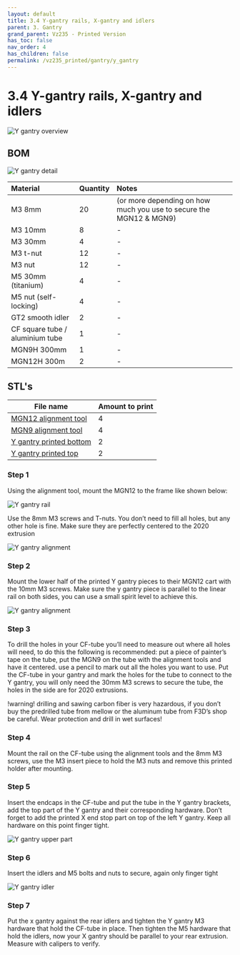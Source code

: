 ```yaml
---
layout: default
title: 3.4 Y-gantry rails, X-gantry and idlers
parent: 3. Gantry
grand_parent: Vz235 - Printed Version
has_toc: false
nav_order: 4
has_children: false
permalink: /vz235_printed/gantry/y_gantry
---
```


# 3.4 Y-gantry rails, X-gantry and idlers

![Y gantry overview](../../assets/images/manual/vz235_printed/gantry/y_gantry_overview.png)

## BOM

![Y gantry detail](../../assets/images/manual/vz235_printed/gantry/y_gantry_details.png)

| Material                        | Quantity | Notes                                                              |
| :------------------------------ | :------- | :----------------------------------------------------------------- |
| M3 8mm                          | 20       | (or more depending on how much you use to secure the MGN12 & MGN9) |
| M3 10mm                         | 8        | -                                                                  |
| M3 30mm                         | 4        | -                                                                  |
| M3 t-nut                        | 12       | -                                                                  |
| M3 nut                          | 12       | -                                                                  |
| M5 30mm (titanium)              | 4        | -                                                                  |
| M5 nut (self-locking)           | 4        | -                                                                  |
| GT2 smooth idler                | 2        | -                                                                  |
| CF square tube / aluminium tube | 1        | -                                                                  |
| MGN9H 300mm                     | 1        | -                                                                  |
| MGN12H 300m                     | 2        | -                                                                  |

## STL's

| File name | Amount to print |
|-----------|-----------------|
| <a href="https://github.com/VzBoT3D/VzBoT-Vz235/blob/main/Assemblies%20%26%20STL/Frame/Frame%20brace.stl" target="_blank">MGN12 alignment tool</a> | 4 |
| <a href="https://github.com/VzBoT3D/VzBoT-Vz235/blob/main/Assemblies%20%26%20STL/Frame/Frame%20brace.stl" target="_blank">MGN9 alignment tool</a> | 4 |
| <a href="https://github.com/VzBoT3D/VzBoT-Vz235/blob/main/Assemblies%20%26%20STL/Frame/Frame%20brace.stl" target="_blank">Y gantry printed bottom</a> | 2 |
| <a href="https://github.com/VzBoT3D/VzBoT-Vz235/blob/main/Assemblies%20%26%20STL/Frame/Frame%20brace.stl" target="_blank">Y gantry printed top</a> | 2 |

### Step 1

Using the alignment tool, mount the MGN12 to the frame like shown below:

![Y gantry rail](../../assets/images/manual/vz235_printed/gantry/rail.png)

Use the 8mm M3 screws and T-nuts. You don’t need to fill all holes, but any other hole is fine. Make sure they are perfectly centered to the 2020 extrusion

![Y gantry alignment](../../assets/images/manual/vz235_printed/gantry/alignment.png)

### Step 2

Mount the lower half of the printed Y gantry pieces to their MGN12 cart with the 10mm M3 screws. Make sure the y gantry piece is parallel to the linear rail on both sides, you can use a small spirit level to achieve this.

![Y gantry alignment](../../assets/images/manual/vz235_printed/gantry/gantry_rail_mount.png)

### Step 3

To drill the holes in your CF-tube you’ll need to measure out where all holes will need, to do this the following is recommended: put a piece of painter’s tape on the tube, put the MGN9 on the tube with the alignment tools and have it centered. use a pencil to mark out all the holes you want to use. Put the CF-tube in your gantry and mark the holes for the tube to connect to the Y gantry, you will only need the 30mm M3 screws to secure the tube, the holes in the side are for 2020 extrusions.

!warning! drilling and sawing carbon fiber is very hazardous, if you don’t buy the predrilled tube from mellow or the aluminum tube from F3D’s shop be careful. Wear protection and drill in wet surfaces!

### Step 4

Mount the rail on the CF-tube using the alignment tools and the 8mm M3 screws, use the M3 insert piece to hold the M3 nuts and remove this printed holder after mounting.

### Step 5

Insert the endcaps in the CF-tube and put the tube in the Y gantry brackets, add the top part of the Y gantry and their corresponding hardware. Don’t forget to add the printed X end stop part on top of the left Y gantry. Keep all hardware on this point finger tight.

![Y gantry upper part](../../assets/images/manual/vz235_printed/gantry/gantry_upper.png)

### Step 6

Insert the idlers and M5 bolts and nuts to secure, again only finger tight

![Y gantry idler](../../assets/images/manual/vz235_printed/gantry/gantry_idler.png)

### Step 7

Put the x gantry against the rear idlers and tighten the Y gantry M3 hardware that hold the CF-tube in place. Then tighten the M5 hardware that hold the idlers, now your X gantry should be parallel to your rear extrusion. Measure with calipers to verify.

